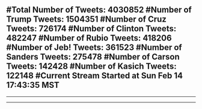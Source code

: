 #Total Number of Tweets: 4030852 
#Number of Trump Tweets: 1504351
#Number of Cruz Tweets: 726174
#Number of Clinton Tweets: 482247
#Number of Rubio Tweets: 418206
#Number of Jeb! Tweets: 361523
#Number of Sanders Tweets: 275478
#Number of Carson Tweets: 142428
#Number of Kasich Tweets: 122148
#Current Stream Started at Sun Feb 14 17:43:35 MST
---
---
---
